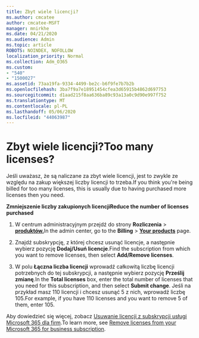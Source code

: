 ```yaml
---
title: Zbyt wiele licencji?
ms.author: cmcatee
author: cmcatee-MSFT
manager: mnirkhe
ms.date: 04/21/2020
ms.audience: Admin
ms.topic: article
ROBOTS: NOINDEX, NOFOLLOW
localization_priority: Normal
ms.collection: Adm_O365
ms.custom:
- "540"
- "1500027"
ms.assetid: 73aa19fa-9334-4499-be2c-b6f9fe7b7b2b
ms.openlocfilehash: 3ba7f9a7e18951454cfea3d65915b4862d697753
ms.sourcegitcommit: d1aad215f8aa636ba89c93a13a0c9d90e997f752
ms.translationtype: MT
ms.contentlocale: pl-PL
ms.lasthandoff: 05/06/2020
ms.locfileid: "44063987"
---
```

# <a name="too-many-licenses"></a><span data-ttu-id="84a1f-102">Zbyt wiele licencji?</span><span class="sxs-lookup"><span data-stu-id="84a1f-102">Too many licenses?</span></span>

<span data-ttu-id="84a1f-103">Jeśli uważasz, że są naliczane za zbyt wiele licencji, jest to zwykle ze względu na zakup większej liczby licencji to trzeba.</span><span class="sxs-lookup"><span data-stu-id="84a1f-103">If you think you're being billed for too many licenses, this is usually due to having purchased more licenses then you need.</span></span>
  
<span data-ttu-id="84a1f-104">**Zmniejszenie liczby zakupionych licencji**</span><span class="sxs-lookup"><span data-stu-id="84a1f-104">**Reduce the number of licenses purchased**</span></span>
  
1. <span data-ttu-id="84a1f-105">W centrum administracyjnym przejdź do strony **Rozliczenia** \> **[produktów.](https://go.microsoft.com/fwlink/p/?linkid=842054)**</span><span class="sxs-lookup"><span data-stu-id="84a1f-105">In the admin center, go to the **Billing** \> **[Your products](https://go.microsoft.com/fwlink/p/?linkid=842054)** page.</span></span>

2. <span data-ttu-id="84a1f-106">Znajdź subskrypcję, z której chcesz usunąć licencje, a następnie wybierz pozycję **Dodaj/Usuń licencje**.</span><span class="sxs-lookup"><span data-stu-id="84a1f-106">Find the subscription from which you want to remove licenses, then select **Add/Remove licenses**.</span></span>

3. <span data-ttu-id="84a1f-107">W polu **Łączna liczba licencji** wprowadź całkowitą liczbę licencji potrzebnych do tej subskrypcji, a następnie wybierz pozycję **Prześlij zmianę**.</span><span class="sxs-lookup"><span data-stu-id="84a1f-107">In the **Total licenses** box, enter the total number of licenses that you need for this subscription, and then select **Submit change**.</span></span> <span data-ttu-id="84a1f-108">Jeśli na przykład masz 110 licencji i chcesz usunąć 5 z nich, wprowadź liczbę 105.</span><span class="sxs-lookup"><span data-stu-id="84a1f-108">For example, if you have 110 licenses and you want to remove 5 of them, enter 105.</span></span>

<span data-ttu-id="84a1f-109">Aby dowiedzieć się więcej, zobacz [Usuwanie licencji z subskrypcji usługi Microsoft 365 dla firm](https://docs.microsoft.com/office365/admin/subscriptions-and-billing/remove-licenses-from-subscription).</span><span class="sxs-lookup"><span data-stu-id="84a1f-109">To learn more, see [Remove licenses from your Microsoft 365 for business subscription](https://docs.microsoft.com/office365/admin/subscriptions-and-billing/remove-licenses-from-subscription).</span></span>